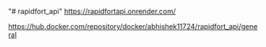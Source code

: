 "# rapidfort_api" 
https://rapidfortapi.onrender.com/

https://hub.docker.com/repository/docker/abhishek11724/rapidfort_api/general